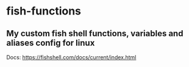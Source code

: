 # fish-functions

## My custom fish shell functions, variables and aliases config for linux

Docs: https://fishshell.com/docs/current/index.html

